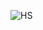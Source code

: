 ![HS](https://user-images.githubusercontent.com/94603034/213922795-59160a23-c741-4341-85d5-34509576d16f.png)
